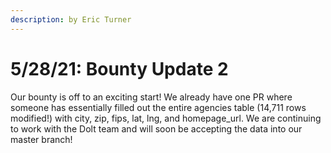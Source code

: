 ```yaml
---
description: by Eric Turner
---
```


# 5/28/21: Bounty Update 2

Our bounty is off to an exciting start! We already have one PR where someone has essentially filled out the entire agencies table \(14,711 rows modified!\) with city, zip, fips, lat, lng, and homepage\_url. We are continuing to work with the Dolt team and will soon be accepting the data into our master branch!

